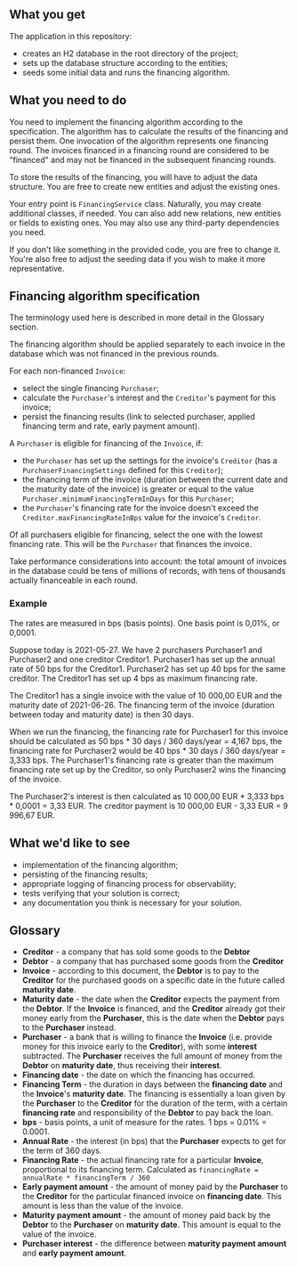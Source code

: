 ## What you get

The application in this repository: 
* creates an H2 database in the root directory of the project;
* sets up the database structure according to the entities;
* seeds some initial data and runs the financing algorithm.

## What you need to do

You need to implement the financing algorithm according to the specification. The algorithm has to
calculate the results of the financing and persist them. One invocation of the algorithm represents
one financing round. The invoices financed in a financing round are considered to be "financed" and 
may not be financed in the subsequent financing rounds. 

To store the results of the financing, you will have to adjust the data structure. You are free to create 
new entities and adjust the existing ones.

Your entry point is `FinancingService` class. Naturally, you may create additional
classes, if needed. You can also add new relations, new entities or fields to existing ones. You may also 
use any third-party dependencies you need. 

If you don't like something in the provided code, you are free to change it. You're also free to adjust the
seeding data if you wish to make it more representative.

## Financing algorithm specification

The terminology used here is described in more detail in the Glossary section.

The financing algorithm should be applied separately to each invoice in the database which was not financed 
in the previous rounds.

For each non-financed `Invoice`:
* select the single financing `Purchaser`;
* calculate the `Purchaser`'s interest and the `Creditor`'s payment for this invoice;
* persist the financing results (link to selected purchaser, applied financing term and rate, early payment amount).

A `Purchaser` is eligible for financing of the `Invoice`, if:
* the `Purchaser` has set up the settings for the invoice's `Creditor` (has a `PurchaserFinancingSettings` 
  defined for this `Creditor`);
* the financing term of the invoice (duration between the current date and the maturity date of the invoice) 
  is greater or equal to the value `Purchaser.minimumFinancingTermInDays` for this `Purchaser`;
* the `Purchaser`'s financing rate for the invoice doesn't exceed the `Creditor.maxFinancingRateInBps` value 
  for the invoice's `Creditor`. 

Of all purchasers eligible for financing, select the one with the lowest financing rate. This will be the 
`Purchaser` that finances the invoice.

Take performance considerations into account: the total amount of invoices in the database could be 
tens of millions of records, with tens of thousands actually financeable in each round.

### Example

The rates are measured in bps (basis points). One basis point is 0,01%, or 0,0001.

Suppose today is 2021-05-27. We have 2 purchasers Purchaser1 and Purchaser2 and one creditor Creditor1.
Purchaser1 has set up the annual rate of 50 bps for the Creditor1. Purchaser2 has set up 40 bps for the same creditor.
The Creditor1 has set up 4 bps as maximum financing rate.

The Creditor1 has a single invoice with the value of 10 000,00 EUR and the maturity date of 2021-06-26. 
The financing term of the invoice (duration between today and maturity date) is then 30 days. 

When we run the financing, the financing rate for Purchaser1 for this invoice should be calculated as 
50 bps * 30 days / 360 days/year = 4,167 bps, the financing rate for Purchaser2 would be 
40 bps * 30 days / 360 days/year = 3,333 bps. The Purchaser1's financing rate is greater than the maximum financing
rate set up by the Creditor, so only Purchaser2 wins the financing of the invoice.

The Purchaser2's interest is then calculated as 10 000,00 EUR * 3,333 bps * 0,0001 = 3,33 EUR. 
The creditor payment is 10 000,00 EUR - 3,33 EUR = 9 996,67 EUR.

## What we'd like to see

* implementation of the financing algorithm; 
* persisting of the financing results;
* appropriate logging of financing process for observability;
* tests verifying that your solution is correct;
* any documentation you think is necessary for your solution.

## Glossary

* **Creditor** - a company that has sold some goods to the **Debtor**
* **Debtor** - a company that has purchased some goods from the **Creditor**
* **Invoice** - according to this document, the **Debtor** is to pay to the **Creditor** for the purchased goods 
  on a specific date in the future called **maturity date**.  
* **Maturity date** - the date when the **Creditor** expects the payment from the **Debtor**. If the **Invoice**
is financed, and the **Creditor** already got their money early from the **Purchaser**, this is the date when
  the **Debtor** pays to the **Purchaser** instead.
* **Purchaser** - a bank that is willing to finance the **Invoice** (i.e. provide money for this invoice early 
  to the **Creditor**), with some **interest** subtracted. The **Purchaser** receives the full amount of money 
  from the **Debtor** on **maturity date**, thus receiving their **interest**.  
* **Financing date** - the date on which the financing has occurred.  
* **Financing Term** - the duration in days between the **financing date** and the **Invoice**'s
  **maturity date**. The financing is essentially a loan given by the **Purchaser** to the **Creditor** for the 
  duration of the term, with a certain **financing rate** and responsibility of the **Debtor** to pay back the loan.
* **bps** - basis points, a unit of measure for the rates. 1 bps = 0.01% = 0.0001.
* **Annual Rate** - the interest (in bps) that the **Purchaser** expects to get for the term of 360 days.
* **Financing Rate** - the actual financing rate for a particular **Invoice**, proportional to its financing term. 
  Calculated as `financingRate = annualRate * financingTerm / 360`
* **Early payment amount** - the amount of money paid by the **Purchaser** to the **Creditor** for the particular
financed invoice on **financing date**. This amount is less than the value of the invoice.
* **Maturity payment amount** - the amount of money paid back by the **Debtor** to the **Purchaser** on 
  **maturity date**. This amount is equal to the value of the invoice.
* **Purchaser interest** - the difference between **maturity payment amount** and **early payment amount**.  

